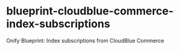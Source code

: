 # blueprint-cloudblue-commerce-index-subscriptions
Onify Blueprint: Index subscriptions from CloudBlue Commerce
